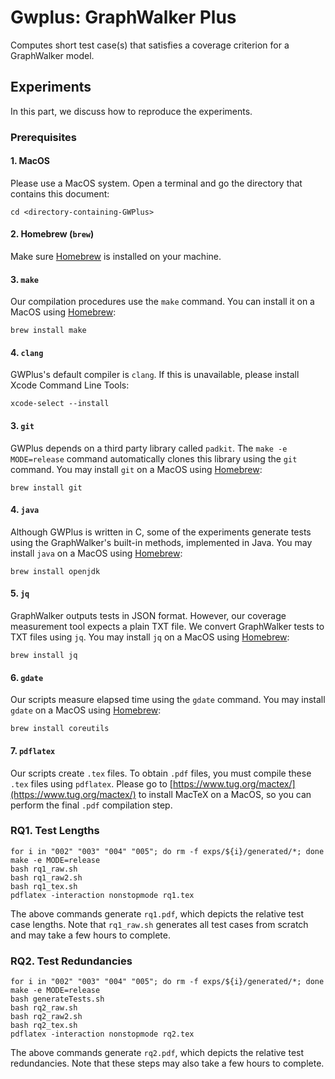 # Gwplus: GraphWalker Plus

Computes short test case(s) that satisfies a coverage criterion for a GraphWalker model.

<!--
## Table of Contents

* [How to Build](#how-to-build)
* [Usage](#usage)
* [Experiments](#experiments)

## How to Build

Open a terminal execute the following command to build `gwplus`:

```
make -e MODE=release
```

Now, you are ready to use `gwplus`. Execute the following command to see how to use `gwplus`.

```
bin/gwplus
```

## Usage

You should obtain the following output after executing `bin/gwplus`:

```
GWPlus: Fast Optimal Test Generator for GraphWalker

Usage: gwplus -i <json-file> [options]

GENERAL OPTIONS:
  -c,--coverage COVERAGE       Set the coverage criterion
  -C,--copyright               Output the copyright message and exit
  -f,--finalgraph DOT-FILE     Outputs the finel test plan to a DOT file
  -H,--help                    Output this help message and exit
  -h,--hyperpathgraph DOT-FILE Output the hyperpath graph to a DOT file
  -i,--input JSON-FILE         (Mandatory) An input GraphWalker model in JSON format
  -m,--measure TXT-FILE(s)     Output coverage of custom test(s)
  -n,--netflow DOT-FILE        Output the minimum flow graph to a DOT file
  -p,--pathgraph DOT-FILE      Output the path graph to a DOT file
  -r,--requirements TXT-FILE   Output the test requirements to a TXT file
  -s,--simplegraph DOT-FILE    Output the simple graph to a DOT file
  -t,--tests JSON-FILE [PRCNT] Output test(s) with PRCNT% coverage (Default: 100%)
  -u,--unify JSON-FILE         Output a unified GraphWalker model with no tests
  -v,--verbose                 Timestamped status information to stdout
  -V,--version                 Output version number and exit

COVERAGE OPTIONS:
  vertex                       Vertices of a GraphWalker model
  edge                         (Default) Edges of a GraphWalker model
  edgepair                     Edge-pairs of a GraphWalker model
  edgetriple                   Edge-triples of a GraphWalker model
  NUMBER                       Edge paths up to a length (0=vertex, 1=edge, etc.)
  prime1                       Prime vertex paths of a GraphWalker model
  prime2                       Prime vertex paths and edges of a GraphWalker model
  prime3                       Prime edge paths of a GraphWalker model
  TXT-FILE                     Custom test requirements from a TXT file

EXAMPLE USES:
  bin/gwplus -i exps/001/m.json -c prime3 -s s.dot -p p.dot -f f.dot -t t.json -v
  bin/gwplus -i exps/001/m.json -m exps/001/generated/t2.txt
  bin/gwplus -i exps/001/m.json -c 0 -m exps/001/generated/t1.txt exps/001/generated/t2.txt
```

### Example #1

```
bin/gwplus -i exps/001/m.json -c prime3 -s s.dot -p p.dot -f f.dot -t t.json -v
```

The first option in this example is `-i exps/001/m.json`. This option sets the input GraphWalker model to a toy graph whose meta information is in `exps/001/info.json`. When opened in GraphWalker studio, this toy graph appears as follows:

![The GraphWalker Model of a Toy Graph](exps/001/m.png)

The second option `-c prime3` sets the coverage criterion to the highest setting.

The third option `-s s.dot` saves the simple graph of the toy graph. For coverage criteria settings higher than vertex coverage, the simple graph is a *line graph*, i.e., a graph where all edges are vertices and vice versa. After executing the example command, you can print the simple graph to the terminal using `cat s.dot` and produce the following result:

```
digraph SimpleGraph {
    rankdir=LR;
    node [shape="rectangle"];
    reset [shape="none", label="", width=0, height=0];
    10 [label="ih"];
    9 [label="hi"];
    8 [label="bh"];
    7 [label="ge"];
    6 [label="fg"];
    5 [label="ef"];
    4 [label="de"];
    3 [label="da"];
    2 [label="cd"];
    1 [label="bc"];
    0 [label="ab"];
    reset -> 0 [label="a"];
    10 -> 9 [label="h"];
    9 -> 10 [label="i"];
    8 -> 9 [label="h"];
    7 -> 5 [label="e"];
    6 -> 7 [label="g"];
    5 -> 6 [label="f"];
    4 -> 5 [label="e"];
    3 -> 0 [label="a"];
    2 -> 4 [label="d"];
    2 -> 3 [label="d"];
    1 -> 2 [label="c"];
    0 -> 8 [label="b"];
    0 -> 1 [label="b"];
}
```

A visualization of the above DOT graph is as follows:

![The Simple Graph of the Toy Graph](exps/001/generated/s.svg)

The fourth option `-p p.dot` saves the path graph of test requirements. A visualization of the path graph is below:

![The Path Graph of the Toy Graph](exps/001/generated/p.svg)

The fifth option `-f f.dot` saves the final test plan. A visualization of the test plan is below:

![The Final Test Plan of the Toy Graph](exps/001/generated/f.svg)

The sixth option `-t t.json` saves the model + a list of predefinedEdgeIds denoting a test path that satisfies the *prime3* coverage criterion. For this example, `gwplus` produces two test models. You can give the second test model to GraphWalker CLI using the following command:

```
java -jar graphwalker-cli-4.3.2.jar offline -m t_2.json "predefined_path(predefined_path)"
```

The GraphWalker CLI output should look like as follows:

```
{"currentElementName":"a"}
{"currentElementName":"ab"}
{"currentElementName":"b"}
{"currentElementName":"bc"}
{"currentElementName":"c"}
{"currentElementName":"cd"}
{"currentElementName":"d"}
{"currentElementName":"da"}
{"currentElementName":"a"}
{"currentElementName":"ab"}
{"currentElementName":"b"}
{"currentElementName":"bc"}
{"currentElementName":"c"}
{"currentElementName":"cd"}
{"currentElementName":"d"}
{"currentElementName":"da"}
{"currentElementName":"a"}
{"currentElementName":"ab"}
{"currentElementName":"b"}
{"currentElementName":"bh"}
{"currentElementName":"h"}
{"currentElementName":"hi"}
{"currentElementName":"i"}
{"currentElementName":"ih"}
{"currentElementName":"h"}
{"currentElementName":"hi"}
{"currentElementName":"i"}
{"currentElementName":"ih"}
{"currentElementName":"h"}
```

The final option `-v` enables verbose messages in output. A correct execution should produce something similar to the following timestamped output:

```
[2024-07-27 13:50:48] - Verbose enabled.
[2024-07-27 13:50:48] - MODE = release
[2024-07-27 13:50:48] - Input Model File = exps/001/m.json
[2024-07-27 13:50:48] - Coverage Criterion = Prime Edge Path Coverage
[2024-07-27 13:50:48] - Simple Graph Name = s.dot
[2024-07-27 13:50:48] - Path Graph File = p.dot
[2024-07-27 13:50:48] - Final Test Plan File = f.dot
[2024-07-27 13:50:48] - Output Model File with Predefined Edges = t.json
[2024-07-27 13:50:48] - Coverage Percent = 100%
[2024-07-27 13:50:48] - Creating Empty GraphWalker Model...
[2024-07-27 13:50:48] - Filling the GraphWalker Model using 'exps/001/m.json'
[2024-07-27 13:50:48] - Filling adjacency lists to optimize path generation...
[2024-07-27 13:50:48] - Starting Element is a VERTEX
[2024-07-27 13:50:48] - # Vertices = 9
[2024-07-27 13:50:48] - # Edges = 11
[2024-07-27 13:50:48] - Saving the simple graph to 's.dot'...
[2024-07-27 13:50:48] - Generating/Loading Test Requirements...
[2024-07-27 13:50:48] - maxLen(primes) = 1
[2024-07-27 13:50:48] - maxLen(primes) = 2
[2024-07-27 13:50:48] - maxLen(primes) = 3
[2024-07-27 13:50:48] - maxLen(primes) = 4
[2024-07-27 13:50:48] - maxLen(primes) = 5
[2024-07-27 13:50:48] - maxLen(primes) = 6
[2024-07-27 13:50:48] - maxLen(primes) = 7
[2024-07-27 13:50:48] - maxLen(primes) = 8
[2024-07-27 13:50:48] - # Test Requirements = 11
[2024-07-27 13:50:48] - Generating Path Graph...
[2024-07-27 13:50:48] - Optimization Level = 0
[2024-07-27 13:50:48] - Saving path graph to 'p.dot'
[2024-07-27 13:50:48] - Generating Hyperpaths...
[2024-07-27 13:50:48] - Generating Network Flow Graph with Hyperpaths...
[2024-07-27 13:50:48] - Minimizing Total Flow...
[2024-07-27 13:50:48] - Expanding the Network Flow Graph...
[2024-07-27 13:50:48] - Expanding h2
[2024-07-27 13:50:48] - Initializing flow with test requirement constraints...
[2024-07-27 13:50:48] - Computing a feasible flow...
[2024-07-27 13:50:48] - 3%
[2024-07-27 13:50:48] - 15%
[2024-07-27 13:50:48] - Activating backwards edges...
[2024-07-27 13:50:48] - Minimizing the flow...
[2024-07-27 13:50:48] - 33%
[2024-07-27 13:50:48] - Deactivating backwards edges...
[2024-07-27 13:50:48] - Generating Test Plan...
[2024-07-27 13:50:48] - Removing zero flows...
[2024-07-27 13:50:48] - Deactivating dead vertices...
[2024-07-27 13:50:48] - Expanding h1
[2024-07-27 13:50:48] - Initializing flow with test requirement constraints...
[2024-07-27 13:50:48] - Computing a feasible flow...
[2024-07-27 13:50:48] - 6%
[2024-07-27 13:50:48] - 23%
[2024-07-27 13:50:48] - 26%
[2024-07-27 13:50:48] - Activating backwards edges...
[2024-07-27 13:50:48] - Minimizing the flow...
[2024-07-27 13:50:48] - 25%
[2024-07-27 13:50:48] - 50%
[2024-07-27 13:50:48] - Deactivating backwards edges...
[2024-07-27 13:50:48] - Generating Test Plan...
[2024-07-27 13:50:48] - Removing zero flows...
[2024-07-27 13:50:48] - Deactivating dead vertices...
[2024-07-27 13:50:48] - Expanding h0
[2024-07-27 13:50:48] - Initializing flow with test requirement constraints...
[2024-07-27 13:50:48] - Computing a feasible flow...
[2024-07-27 13:50:48] - 16%
[2024-07-27 13:50:48] - 33%
[2024-07-27 13:50:48] - Activating backwards edges...
[2024-07-27 13:50:48] - Minimizing the flow...
[2024-07-27 13:50:48] - 33%
[2024-07-27 13:50:48] - Deactivating backwards edges...
[2024-07-27 13:50:48] - Generating Test Plan...
[2024-07-27 13:50:48] - Removing zero flows...
[2024-07-27 13:50:48] - Deactivating dead vertices...
[2024-07-27 13:50:48] - Saving the final test plan to 'f.dot'
[2024-07-27 13:50:48] - Creating Tests...
[2024-07-27 13:50:48] - Consuming s-t path #1
[2024-07-27 13:50:48] - Converting to path trace #1
[2024-07-27 13:50:48] - Removing new zero flows
[2024-07-27 13:50:48] - Constructing test path #1
[2024-07-27 13:50:48] - LengthOf(Test #1) = 14
[2024-07-27 13:50:48] - Saving to 't_1.json'
[2024-07-27 13:50:48] - Consuming s-t path #2
[2024-07-27 13:50:48] - Converting to path trace #2
[2024-07-27 13:50:48] - Removing new zero flows
[2024-07-27 13:50:48] - Constructing test path #2
[2024-07-27 13:50:48] - LengthOf(Test #2) = 14
[2024-07-27 13:50:48] - Saving to 't_2.json'
[2024-07-27 13:50:48] - # Tests = 2
[2024-07-27 13:50:48] - Total Test Length = 28
[2024-07-27 13:50:48] - Finished.
```

### Example #2

```
bin/gwplus -i exps/001/m.json -m exps/001/generated/t2.txt
```

The above command measures the edge coverage of the test located in `t2.txt` and produces the following result:

```
Covered p0 2 times
Covered p1 2 times
Covered p2 1 times
Covered p3 0 times
Covered p4 0 times
Covered p5 0 times
Covered p6 0 times
Covered p7 2 times
Covered p8 2 times
Covered p9 2 times
Covered p10 3 times

63%
```

### Example #3

```
bin/gwplus -i exps/001/m.json -c 0 -m exps/001/generated/t1.txt exps/001/generated/t2.txt
```

The above command measures the collective vertex coverage of the tests located in `t1.txt` and `t2.txt`, producing the following result:

```
Covered p0 2 times
Covered p1 2 times
Covered p2 1 times
Covered p3 2 times
Covered p4 2 times
Covered p5 2 times
Covered p6 1 times
Covered p7 3 times
Covered p8 4 times
Covered p9 4 times
Covered p10 5 times

100%
```
-->

## Experiments

In this part, we discuss how to reproduce the experiments. 

### Prerequisites

#### 1. MacOS

Please use a MacOS system. Open a terminal and go the directory that contains this document:

```
cd <directory-containing-GWPlus>
```

#### 2. Homebrew (`brew`)

Make sure [Homebrew](https://brew.sh) is installed on your machine.

#### 3. `make`

Our compilation procedures use the `make` command. You can install it on a MacOS using [Homebrew](https://brew.sh):

```
brew install make
``` 

#### 4. `clang`

GWPlus's default compiler is `clang`. If this is unavailable, please install Xcode Command Line Tools:

```
xcode-select --install
```

#### 3. `git`

GWPlus depends on a third party library called `padkit`. The `make -e MODE=release` command automatically clones this library using the `git` command. You may install `git` on a MacOS using [Homebrew](https://brew.sh):

```
brew install git
```

#### 4. `java`

Although GWPlus is written in C, some of the experiments generate tests using the GraphWalker's built-in methods, implemented in Java. You may install `java` on a MacOS using [Homebrew](https://brew.sh):

```
brew install openjdk
```

#### 5. `jq`

GraphWalker outputs tests in JSON format. However, our coverage measurement tool expects a plain TXT file. We convert GraphWalker tests to TXT files using `jq`. You may install `jq` on a MacOS using [Homebrew](https://brew.sh):

```
brew install jq
```

#### 6. `gdate`

Our scripts measure elapsed time using the `gdate` command. You may install `gdate` on a MacOS using [Homebrew](https://brew.sh):

```
brew install coreutils
```

#### 7. `pdflatex`

Our scripts create `.tex` files. To obtain `.pdf` files, you must compile these `.tex` files using `pdflatex`. Please go to [https://www.tug.org/mactex/](https://www.tug.org/mactex/) to install MacTeX on a MacOS, so you can perform the final `.pdf` compilation step.

### RQ1. Test Lengths

```
for i in "002" "003" "004" "005"; do rm -f exps/${i}/generated/*; done
make -e MODE=release
bash rq1_raw.sh
bash rq1_raw2.sh
bash rq1_tex.sh
pdflatex -interaction nonstopmode rq1.tex
```

The above commands generate `rq1.pdf`, which depicts the relative test case lengths. Note that `rq1_raw.sh` generates all test cases from scratch and may take a few hours to complete.

### RQ2. Test Redundancies

```
for i in "002" "003" "004" "005"; do rm -f exps/${i}/generated/*; done
make -e MODE=release
bash generateTests.sh
bash rq2_raw.sh
bash rq2_raw2.sh
bash rq2_tex.sh
pdflatex -interaction nonstopmode rq2.tex
```

The above commands generate `rq2.pdf`, which depicts the relative test redundancies. Note that these steps may also take a few hours to complete. 